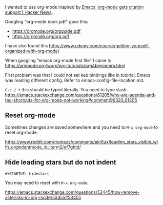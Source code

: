 I wanted to use org-mode inspired by [Emacs' org-mode gets citation support | Hacker News](https://news.ycombinator.com/item?id=28048880).

Googling "org-mode book pdf" gave this:

- https://orgmode.org/orgguide.pdf
- https://orgmode.org/org.pdf

I have also found this https://www.udemy.com/course/getting-yourself-organized-with-org-mode/

When googling "emacs org-mode first file" I came to https://orgmode.org/worg/org-tutorials/org4beginners.html

First problem was that I could not set keb bindings like in tutorial. Emacs was reading different config. Refer to emacs-config-file-location.md.

`C-c / t` this should be typed literally. You need to type slash. https://emacs.stackexchange.com/questions/61205/why-are-agenda-and-tag-shortcuts-for-org-mode-not-working#comment96320_61205

## Reset org-mode

Sometimes changes are saved somewhere and you need to `M-x org-mode` to reset org-mode.

https://www.reddit.com/r/emacs/comments/akr8ux/leading_stars_visible_with_orgindentmode_in_iterm2/ef7ghtd/

## Hide leading stars but do not indent

```org-mode
#+STARTUP: hidestars
```

You may need to reset with `M-x org-mode`.

https://emacs.stackexchange.com/questions/53445/how-remove-asterisks-in-org-mode/53455#53455
